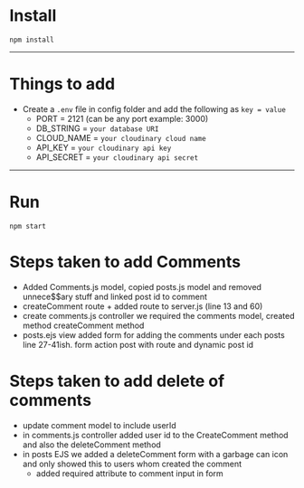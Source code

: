 # Install

`npm install`

---

# Things to add

- Create a `.env` file in config folder and add the following as `key = value`
  - PORT = 2121 (can be any port example: 3000)
  - DB_STRING = `your database URI`
  - CLOUD_NAME = `your cloudinary cloud name`
  - API_KEY = `your cloudinary api key`
  - API_SECRET = `your cloudinary api secret`

---

# Run

`npm start`

# Steps taken to add Comments

- Added Comments.js model, copied posts.js model and removed unnece$$ary stuff and linked post id to comment
- createComment route + added route to server.js (line 13 and 60)
- create comments.js controller we required the comments model, created method createComment method
- posts.ejs view added form for adding the comments under each posts line 27-41ish. form action post with route and dynamic post id

# Steps taken to add delete of comments
- update comment model to include userId
- in comments.js controller added user id to the CreateComment method and also the deleteComment method
- in posts EJS we added a deleteComment form with a garbage can icon and only showed this to users whom created the comment
  - added required attribute to comment input in form

